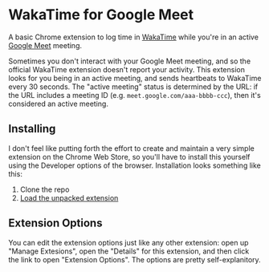 # WakaTime for Google Meet
A basic Chrome extension to log time in [WakaTime](https://wakatime.com) while you're in an active [Google Meet](https://meet.google.com) meeting.

Sometimes you don't interact with your Google Meet meeting, and so the official WakaTime extension doesn't report your activity. This extension looks for you being in an active meeting, and sends heartbeats to WakaTime every 30 seconds. The "active meeting" status is determined by the URL: if the URL includes a meeting ID (e.g. `meet.google.com/aaa-bbbb-ccc`), then it's considered an active meeting.

## Installing
I don't feel like putting forth the effort to create and maintain a very simple extension on the Chrome Web Store, so you'll have to install this yourself using the Developer options of the browser. Installation looks something like this:

1. Clone the repo
1. [Load the unpacked extension](https://developer.chrome.com/docs/extensions/get-started/tutorial/hello-world#load-unpacked)

## Extension Options
You can edit the extension options just like any other extension: open up "Manage Extesions", open the "Details" for this extension, and then click the link to open "Extension Options". The options are pretty self-explanitory.
